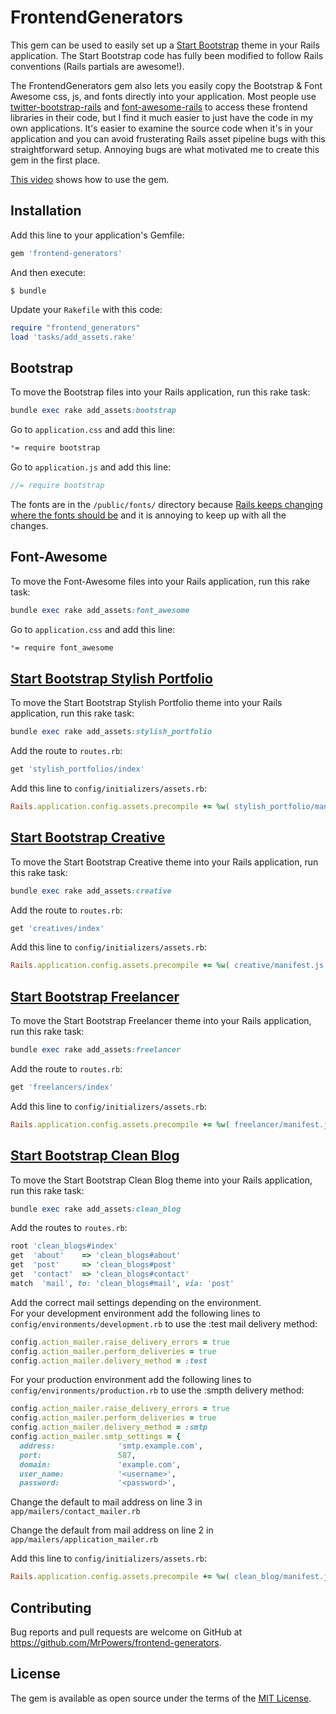 # FrontendGenerators

This gem can be used to easily set up a [Start Bootstrap](http://startbootstrap.com/template-categories/all/) theme in your Rails application.  The Start Bootstrap code has fully been modified to follow Rails conventions (Rails partials are awesome!).

The FrontendGenerators gem also lets you easily copy the Bootstrap & Font Awesome css, js, and fonts directly into your application.  Most people use [twitter-bootstrap-rails](https://github.com/seyhunak/twitter-bootstrap-rails) and [font-awesome-rails](https://github.com/bokmann/font-awesome-rails) to access these frontend libraries in their code, but I find it much easier to just have the code in my own applications.  It's easier to examine the source code when it's in your application and you can avoid frusterating Rails asset pipeline bugs with this straightforward setup.  Annoying bugs are what motivated me to create this gem in the first place.

[This video](https://www.youtube.com/watch?v=5vuF0n4Qlxk) shows how to use the gem.

## Installation

Add this line to your application's Gemfile:

```ruby
gem 'frontend-generators'
```

And then execute:

    $ bundle

Update your `Rakefile` with this code:

```ruby
require "frontend_generators"
load 'tasks/add_assets.rake'
```

## Bootstrap

To move the Bootstrap files into your Rails application, run this rake task:

```ruby
bundle exec rake add_assets:bootstrap
```

Go to `application.css` and add this line:

```css
*= require bootstrap
```

Go to `application.js` and add this line:

```javascript
//= require bootstrap
```

The fonts are in the `/public/fonts/` directory because [Rails keeps changing where the fonts should be](http://stackoverflow.com/questions/10905905/using-fonts-with-rails-asset-pipeline) and it is annoying to keep up with all the changes.

## Font-Awesome

To move the Font-Awesome files into your Rails application, run this rake task:

```ruby
bundle exec rake add_assets:font_awesome
```

Go to `application.css` and add this line:

```css
*= require font_awesome
```

## [Start Bootstrap Stylish Portfolio](http://ironsummitmedia.github.io/startbootstrap-stylish-portfolio/)

To move the Start Bootstrap Stylish Portfolio theme into your Rails application, run this rake task:

```ruby
bundle exec rake add_assets:stylish_portfolio
```

Add the route to `routes.rb`:

```ruby
get 'stylish_portfolios/index'
```

Add this line to `config/initializers/assets.rb`:

```ruby
Rails.application.config.assets.precompile += %w( stylish_portfolio/manifest.css stylish_portfolio/manifest.js )
```

## [Start Bootstrap Creative](http://startbootstrap.com/template-overviews/creative/)

To move the Start Bootstrap Creative theme into your Rails application, run this rake task:

```ruby
bundle exec rake add_assets:creative
```

Add the route to `routes.rb`:

```ruby
get 'creatives/index'
```

Add this line to `config/initializers/assets.rb`:

```ruby
Rails.application.config.assets.precompile += %w( creative/manifest.js creative/manifest.css )
```

## [Start Bootstrap Freelancer](http://startbootstrap.com/template-overviews/freelancer/)

To move the Start Bootstrap Freelancer theme into your Rails application, run this rake task:

```ruby
bundle exec rake add_assets:freelancer
```

Add the route to `routes.rb`:

```ruby
get 'freelancers/index'
```

Add this line to `config/initializers/assets.rb`:

```ruby
Rails.application.config.assets.precompile += %w( freelancer/manifest.js freelancer/manifest.css )
```

## [Start Bootstrap Clean Blog](http://startbootstrap.com/template-overviews/clean-blog/)

To move the Start Bootstrap Clean Blog theme into your Rails application, run this rake task:

```ruby
bundle exec rake add_assets:clean_blog
```

Add the routes to `routes.rb`:

```ruby
root 'clean_blogs#index'
get  'about' 	=> 'clean_blogs#about'
get  'post' 	=> 'clean_blogs#post'
get  'contact' 	=> 'clean_blogs#contact'
match  'mail', to: 'clean_blogs#mail', via: 'post'
```

Add the correct mail settings depending on the environment.  
For your development environment add the following lines to `config/environments/development.rb`
to use the :test mail delivery method:

```ruby
config.action_mailer.raise_delivery_errors = true
config.action_mailer.perform_deliveries = true
config.action_mailer.delivery_method = :test
```

For your production environment add the following lines to `config/environments/production.rb`
to use the :smpth delivery method:

```ruby
config.action_mailer.raise_delivery_errors = true
config.action_mailer.perform_deliveries = true
config.action_mailer.delivery_method = :smtp
config.action_mailer.smtp_settings = {
  address:              'smtp.example.com',
  port:                 587,
  domain:               'example.com',
  user_name:            '<username>',
  password:             '<password>',
```

Change the default to mail address on line 3 in `app/mailers/contact_mailer.rb`

Change the default from mail address on line 2 in `app/mailers/application_mailer.rb`

Add this line to `config/initializers/assets.rb`:

```ruby
Rails.application.config.assets.precompile += %w( clean_blog/manifest.js clean_blog/manifest.css )
```

## Contributing

Bug reports and pull requests are welcome on GitHub at https://github.com/MrPowers/frontend-generators.


## License

The gem is available as open source under the terms of the [MIT License](http://opensource.org/licenses/MIT).

